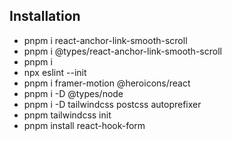 ## Installation
- pnpm i react-anchor-link-smooth-scroll
- pnpm i @types/react-anchor-link-smooth-scroll
- pnpm i
- npx eslint --init
- pnpm i framer-motion @heroicons/react
- pnpm i -D @types/node
- pnpm i -D tailwindcss postcss autoprefixer
- pnpm tailwindcss init 
- pnpm install react-hook-form
